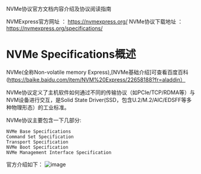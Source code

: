 NVMe协议官方文档内容介绍及协议阅读指南

NVMExpress官方网址   ：  https://nvmexpress.org/
NVMe协议下载地址     ：  https://nvmexpress.org/specifications/

# NVMe Specifications概述

NVMe(全称Non-volatile memory Express),[NVMe基础介绍]可查看百度百科(https://baike.baidu.com/item/NVM%20Express/22658188?fr=aladdin）

NVMe协议定义了主机软件如何通过不同的传输协议（如PCIe/TCP/RDMA等）与NVM设备进行交互，是Solid State Driver(SSD，包含U.2/M.2/AIC/EDSFF等多种物理形态）的工业标准。

NVMe协议主要包含一下几部分:

    NVMe Base Specifications                 
    Command Set Specification               
    Transport Specification                 
    NVMe Boot Specification                 
    NVMe Management Interface Specification 

官方介绍如下：
![image](https://github.com/Bookerl996/SSD_FW-Design_and_Test/assets/116950488/d17cb224-bef4-4bde-93da-7c252fc8d3b8 "NVMe协议官方介绍")




